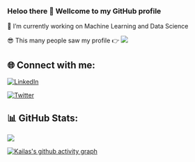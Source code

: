 ### Heloo there 👋 Wellcome to my GitHub profile 

🔭 I’m currently working on Machine Learning and Data Science  

😎 This many people saw my profile  👉  ![](https://komarev.com/ghpvc/?username=kailas711&color=blueviolet)

## 🌐 Connect with me:
[![LinkedIn](https://img.shields.io/badge/LinkedIn-%230077B5.svg?logo=linkedin&logoColor=white)](https://www.linkedin.com/in/kailas-p-sudheer-6bb244201/)

[![Twitter](https://img.shields.io/badge/Twitter-%231DA1F2.svg?logo=Twitter&logoColor=white)](https://twitter.com/@kailas_sudheer) 



## 📊 GitHub Stats:

![](https://github-readme-streak-stats.herokuapp.com/?user=Kailas711&theme=dark&hide_border=true)

[![Kailas's github activity graph](https://github-readme-activity-graph.vercel.app/graph?username=kailas711&theme=react)](https://github.com/ashutosh00710/github-readme-activity-graph)

